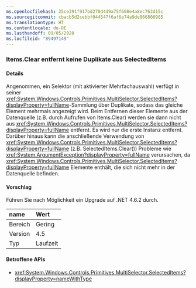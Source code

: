 ```yaml
---
ms.openlocfilehash: 25ce391f917bd270d4d9a75f608e4a8ec763d15c
ms.sourcegitcommit: cbacb5d2cebbf044547f6af6e74a9de866800985
ms.translationtype: HT
ms.contentlocale: de-DE
ms.lasthandoff: 09/05/2020
ms.locfileid: "89497149"
---
```

### <a name="itemsclear-does-not-remove-duplicates-from-selecteditems"></a>Items.Clear entfernt keine Duplikate aus SelectedItems

#### <a name="details"></a>Details

Angenommen, ein Selektor (mit aktivierter Mehrfachauswahl) verfügt in seiner <xref:System.Windows.Controls.Primitives.MultiSelector.SelectedItems?displayProperty=fullName>-Sammlung über Duplikate, sodass das gleiche Element mehrmals angezeigt wird.  Beim Entfernen dieser Elemente aus der Datenquelle (z.B. durch Aufrufen von Items.Clear) werden sie dann nicht aus <xref:System.Windows.Controls.Primitives.MultiSelector.SelectedItems?displayProperty=fullName> entfernt. Es wird nur die erste Instanz entfernt. Darüber hinaus kann die anschließende Verwendung von <xref:System.Windows.Controls.Primitives.MultiSelector.SelectedItems?displayProperty=fullName> (z.B. SelectedItems.Clear()) Probleme wie <xref:System.ArgumentException?displayProperty=fullName> verursachen, da <xref:System.Windows.Controls.Primitives.MultiSelector.SelectedItems?displayProperty=fullName> Elemente enthält, die sich nicht mehr in der Datenquelle befinden.

#### <a name="suggestion"></a>Vorschlag

Führen Sie nach Möglichkeit ein Upgrade auf .NET 4.6.2 durch.

| name    | Wert       |
|:--------|:------------|
| Bereich   |Gering|
|Version|4.5|
|Typ|Laufzeit|

#### <a name="affected-apis"></a>Betroffene APIs

- <xref:System.Windows.Controls.Primitives.MultiSelector.SelectedItems?displayProperty=nameWithType>

<!--

#### Affected APIs

- `P:System.Windows.Controls.Primitives.MultiSelector.SelectedItems`

-->

